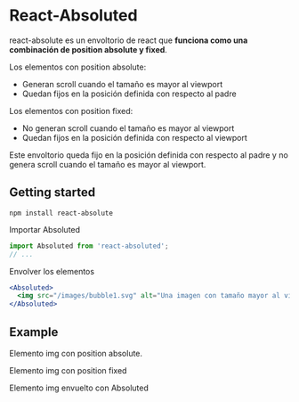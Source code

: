 # React-Absoluted

react-absolute es un envoltorio de react que **funciona como una combinación de position absolute y fixed**. 

Los elementos con position absolute:
- Generan scroll cuando el tamaño es mayor al viewport
- Quedan fijos en la posición definida con respecto al padre

Los elementos con position fixed:
- No generan scroll cuando el tamaño es mayor al viewport
- Quedan fijos en la posición definida con respecto al viewport

Este envoltorio queda fijo en la posición definida con respecto al padre y no genera scroll cuando el tamaño es mayor al viewport. 

## Getting started

```shell
npm install react-absolute
```

Importar Absoluted

```jsx
import Absoluted from 'react-absoluted';
// ...
```

Envolver los elementos
```jsx
<Absoluted>
  <img src="/images/bubble1.svg" alt="Una imagen con tamaño mayor al viewport"/>
</Absoluted>
```
## Example
Elemento img con position absolute.


Elemento img con position fixed


Elemento img envuelto con Absoluted

